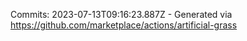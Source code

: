 Commits: 2023-07-13T09:16:23.887Z - Generated via https://github.com/marketplace/actions/artificial-grass
<br>
